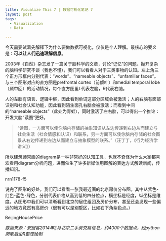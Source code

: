 ```yaml
---
title: Visualize This 7 | 数据可视化笔记 7
layout: post
tags:
  - Visualization
  - Data
  
---
```

  
今天需要试着先解释下为什么要做数据可视化，仅仅是个人理解。最核心的要义是：**可以让人们迅速理解信息**。

2003年《自然》杂志发了一篇关于脑科学的文章，讨论“记忆”的问题。抛开复杂的脑科学研究不谈（我也不懂），我们可以看看人对于三类事物的认知。左上角三个正方形框内分别代表：“words”、“nameable objects”、“unfamiliar faces”。与三个图形对应的直方图是prefrontal cortex（前额叶）和medial temporal lobe（颞中回）的活动情况，每个直方图里L代表左脑，R代表右脑。

人的左脑有语言、逻辑中枢，因此看到单词这部分区域会被激活；人的右脑有面部识别和社会认知功能，因此看到陌生面孔右脑会被激活；而看到中间的“nameable objects”（此处为青蛙），同时激活了左右脑，可以得出一个推论：开发大脑“读图”更好。

>“读图，一方面可以使你脑内存储的抽象知识从左边传递到右边从而建立与社会生活（社会情感和认识）和联系，另一方面可以使你脑内存储的社会图景从右边传递到左边从而建立与抽象模型的联系。”（汪丁丁，《行为经济学讲义》）

所以建筑师常画的diagram是一种非常好的认知工具，也就不奇怪为什么大家都喜欢看用diagram分析问题，进而催生了许多新媒体用图解的表达方式解读新闻，传播知识。

nrn1178-f5

说完了图形的好处，我们可以看看一张我最近画的北京房价分布图。其中从紫色-红色-蓝色-绿色，分别代表价格从高到低的四分位点，横坐标是经度，纵坐标是维度。从图形中我们可以清晰看到北京的居住组团及房价分布，甚至还会发现一些偏远的地方竟然有高房价（很有可以是别墅区，比如右下角紫色点。）

BeijingHousePrice

*数据来源：安居客2014年2月北京二手房交易信息，约4000个数据点，经python爬取后由R整理绘制*